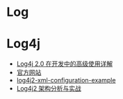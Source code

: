 # Log

# Log4j

- [Log4j 2.0 在开发中的高级使用详解](http://blog.csdn.net/xmtblog/article/details/37996225)
- [官方网站](http://logging.apache.org/log4j/2.x/index.html)
- [log4j2-xml-configuration-example](http://mycuteblog.com/log4j2-xml-configuration-example/)
- [Log4j2 架构分析与实战](http://www.importnew.com/19467.html)
